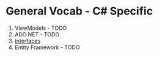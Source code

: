 # General Vocab - C# Specific
1. ViewModels - TODO
1. ADO.NET - TODO
1. [Interfaces](./chapters/INTERFACES.md)
1. Entity Framework - TODO
